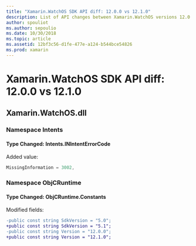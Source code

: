 ```yaml
---
title: "Xamarin.WatchOS SDK API diff: 12.0.0 vs 12.1.0"
description: List of API changes between Xamarin.WatchOS versions 12.0.0 and 12.1.0.
author: spouliot
ms.author: sepoulio
ms.date: 10/30/2018
ms.topic: article
ms.assetid: 12bf3c56-d1fe-477e-a124-b544bce54826
ms.prod: xamarin
---
```


# Xamarin.WatchOS SDK API diff: 12.0.0 vs 12.1.0

<a name="Xamarin.WatchOS.dll" />

## Xamarin.WatchOS.dll

### Namespace Intents

#### Type Changed: Intents.INIntentErrorCode

Added value:

```csharp
MissingInformation = 3002,
```



### Namespace ObjCRuntime

#### Type Changed: ObjCRuntime.Constants

Modified fields:

```diff
-public const string SdkVersion = "5.0";
+public const string SdkVersion = "5.1";
-public const string Version = "12.0.0";
+public const string Version = "12.1.0";
```



